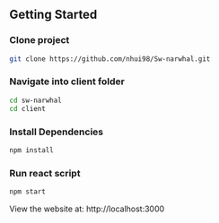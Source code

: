 ## Getting Started

### Clone project
```sh
git clone https://github.com/nhui98/Sw-narwhal.git
```

### Navigate into client folder
```sh
cd sw-narwhal
cd client
```

### Install Dependencies
```sh
npm install
```

### Run react script
```sh
npm start
```

View the website at: http://localhost:3000


